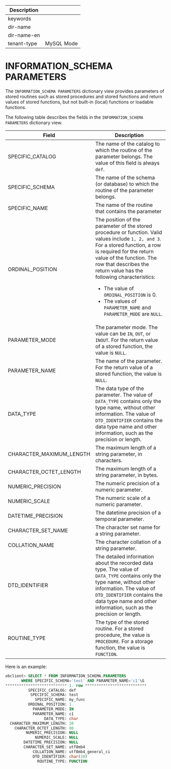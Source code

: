 | Description   |                 |
|---------------|-----------------|
| keywords      |                 |
| dir-name      |                 |
| dir-name-en   |                 |
| tenant-type   | MySQL Mode      |

# INFORMATION_SCHEMA PARAMETERS

The `INFORMATION_SCHEMA PARAMETERS` dictionary view provides parameters of stored routines such as stored procedures and stored functions and return values of stored functions, but not built-in (local) functions or loadable functions.

The following table describes the fields in the `INFORMATION_SCHEMA PARAMETERS` dictionary view.


| **Field** | **Description** |
|--------------------------|---------------------------|
| SPECIFIC_CATALOG | The name of the catalog to which the routine of the parameter belongs. The value of this field is always `def`.  |
| SPECIFIC_SCHEMA | The name of the schema (or database) to which the routine of the parameter belongs.  |
| SPECIFIC_NAME | The name of the routine that contains the parameter  |
| ORDINAL_POSITION | The position of the parameter of the stored procedure or function. Valid values include `1, 2, and 3`.  For a stored function, a row is required for the return value of the function. The row that describes the return value has the following characteristics:<ul><li> The value of `ORDINAL_POSITION` is 0.  </li> <li>  The values of `PARAMETER_NAME` and `PARAMETER_MODE` are `NULL`.  </li></ul> |
| PARAMETER_MODE | The parameter mode. The value can be `IN`, `OUT`, or `INOUT`. For the return value of a stored function, the value is `NULL`.  |
| PARAMETER_NAME | The name of the parameter. For the return value of a stored function, the value is `NULL`.  |
| DATA_TYPE | The data type of the parameter. The value of `DATA_TYPE` contains only the type name, without other information. The value of `DTD_IDENTIFIER` contains the data type name and other information, such as the precision or length.  |
| CHARACTER_MAXIMUM_LENGTH | The maximum length of a string parameter, in characters.  |
| CHARACTER_OCTET_LENGTH | The maximum length of a string parameter, in bytes.  |
| NUMERIC_PRECISION | The numeric precision of a numeric parameter.  |
| NUMERIC_SCALE | The numeric scale of a numeric parameter.  |
| DATETIME_PRECISION | The datetime precision of a temporal parameter.  |
| CHARACTER_SET_NAME | The character set name for a string parameter.  |
| COLLATION_NAME | The character collation of a string parameter.  |
| DTD_IDENTIFIER | The detailed information about the recorded data type. The value of `DATA_TYPE` contains only the type name, without other information. The value of `DTD_IDENTIFIER` contains the data type name and other information, such as the precision or length.  |
| ROUTINE_TYPE | The type of the stored routine. For a stored procedure, the value is `PROCEDURE`. For a storage function, the value is `FUNCTION`.  |



Here is an example:

```sql
obclient> SELECT * FROM INFORMATION_SCHEMA.PARAMETERS
       WHERE SPECIFIC_SCHEMA='test' AND PARAMETER_NAME='c1'\G
*************************** 1. row ***************************
          SPECIFIC_CATALOG: def
           SPECIFIC_SCHEMA: test
             SPECIFIC_NAME: my_func
          ORDINAL_POSITION: 1
            PARAMETER_MODE: IN
            PARAMETER_NAME: c1
                 DATA_TYPE: char
  CHARACTER_MAXIMUM_LENGTH: 20
    CHARACTER_OCTET_LENGTH: 80
         NUMERIC_PRECISION: NULL
             NUMERIC_SCALE: NULL
        DATETIME_PRECISION: NULL
        CHARACTER_SET_NAME: utf8mb4
            COLLATION_NAME: utf8mb4_general_ci
            DTD_IDENTIFIER: char(20)
              ROUTINE_TYPE: FUNCTION             
```
